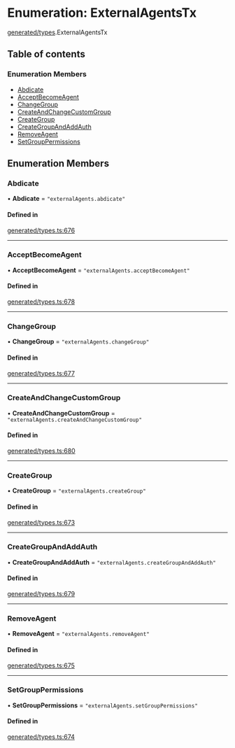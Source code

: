 # Enumeration: ExternalAgentsTx

[generated/types](../wiki/generated.types).ExternalAgentsTx

## Table of contents

### Enumeration Members

- [Abdicate](../wiki/generated.types.ExternalAgentsTx#abdicate)
- [AcceptBecomeAgent](../wiki/generated.types.ExternalAgentsTx#acceptbecomeagent)
- [ChangeGroup](../wiki/generated.types.ExternalAgentsTx#changegroup)
- [CreateAndChangeCustomGroup](../wiki/generated.types.ExternalAgentsTx#createandchangecustomgroup)
- [CreateGroup](../wiki/generated.types.ExternalAgentsTx#creategroup)
- [CreateGroupAndAddAuth](../wiki/generated.types.ExternalAgentsTx#creategroupandaddauth)
- [RemoveAgent](../wiki/generated.types.ExternalAgentsTx#removeagent)
- [SetGroupPermissions](../wiki/generated.types.ExternalAgentsTx#setgrouppermissions)

## Enumeration Members

### Abdicate

• **Abdicate** = ``"externalAgents.abdicate"``

#### Defined in

[generated/types.ts:676](https://github.com/PolymeshAssociation/polymesh-sdk/blob/31fdce23/src/generated/types.ts#L676)

___

### AcceptBecomeAgent

• **AcceptBecomeAgent** = ``"externalAgents.acceptBecomeAgent"``

#### Defined in

[generated/types.ts:678](https://github.com/PolymeshAssociation/polymesh-sdk/blob/31fdce23/src/generated/types.ts#L678)

___

### ChangeGroup

• **ChangeGroup** = ``"externalAgents.changeGroup"``

#### Defined in

[generated/types.ts:677](https://github.com/PolymeshAssociation/polymesh-sdk/blob/31fdce23/src/generated/types.ts#L677)

___

### CreateAndChangeCustomGroup

• **CreateAndChangeCustomGroup** = ``"externalAgents.createAndChangeCustomGroup"``

#### Defined in

[generated/types.ts:680](https://github.com/PolymeshAssociation/polymesh-sdk/blob/31fdce23/src/generated/types.ts#L680)

___

### CreateGroup

• **CreateGroup** = ``"externalAgents.createGroup"``

#### Defined in

[generated/types.ts:673](https://github.com/PolymeshAssociation/polymesh-sdk/blob/31fdce23/src/generated/types.ts#L673)

___

### CreateGroupAndAddAuth

• **CreateGroupAndAddAuth** = ``"externalAgents.createGroupAndAddAuth"``

#### Defined in

[generated/types.ts:679](https://github.com/PolymeshAssociation/polymesh-sdk/blob/31fdce23/src/generated/types.ts#L679)

___

### RemoveAgent

• **RemoveAgent** = ``"externalAgents.removeAgent"``

#### Defined in

[generated/types.ts:675](https://github.com/PolymeshAssociation/polymesh-sdk/blob/31fdce23/src/generated/types.ts#L675)

___

### SetGroupPermissions

• **SetGroupPermissions** = ``"externalAgents.setGroupPermissions"``

#### Defined in

[generated/types.ts:674](https://github.com/PolymeshAssociation/polymesh-sdk/blob/31fdce23/src/generated/types.ts#L674)
